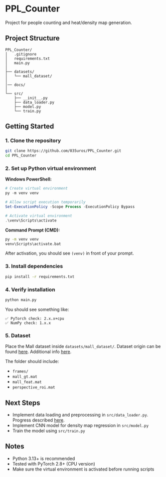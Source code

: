# PPL_Counter

Project for people counting and heat/density map generation.

## Project Structure

```
PPL_Counter/
│   .gitignore
│   requirements.txt
│   main.py
│
├── datasets/
│   └── mall_dataset/
│
│── docs/
│
└── src/
    ├── __init__.py
    ├── data_loader.py
    ├── model.py
    └── train.py
```

## Getting Started

### 1. Clone the repository

```bash
git clone https://github.com/035uros/PPL_Counter.git
cd PPL_Counter
```

### 2. Set up Python virtual environment

**Windows PowerShell:**
```powershell
# Create virtual environment
py -m venv venv

# Allow script execution temporarily
Set-ExecutionPolicy -Scope Process -ExecutionPolicy Bypass

# Activate virtual environment
.\venv\Scripts\activate
```

**Command Prompt (CMD):**
```cmd
py -m venv venv
venv\Scripts\activate.bat
```

After activation, you should see `(venv)` in front of your prompt.

### 3. Install dependencies

```bash
pip install -r requirements.txt
```

### 4. Verify installation

```bash
python main.py
```

You should see something like:
```
✅ PyTorch check: 2.x.x+cpu
✅ NumPy check: 1.x.x
```

### 5. Dataset

Place the Mall dataset inside `datasets/mall_dataset/`.
Dataset origin can be found [here](https://personal.ie.cuhk.edu.hk/~ccloy/downloads_mall_dataset.html). Additional info [here](Datasets\mall_dataset\MALL_DATASET.md).

The folder should include:
- `frames/`
- `mall_gt.mat`
- `mall_feat.mat`
- `perspective_roi.mat`

## Next Steps

- Implement data loading and preprocessing in `src/data_loader.py`. Progress described [here](docs/DATA_LOADER.md).
- Implement CNN model for density map regression in `src/model.py`
- Train the model using `src/train.py`

## Notes

- Python 3.13+ is recommended
- Tested with PyTorch 2.8+ (CPU version)
- Make sure the virtual environment is activated before running scripts